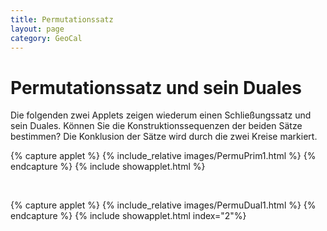```yaml
---
title: Permutationssatz
layout: page
category: GeoCal
---
```


# Permutationssatz und sein Duales
Die folgenden zwei Applets zeigen wiederum einen Schließungssatz und sein Duales. Können Sie die Konstruktionssequenzen der beiden Sätze bestimmen? Die Konklusion der Sätze wird durch die zwei Kreise markiert.

{% capture applet %} {% include_relative images/PermuPrim1.html %} {% endcapture %}
{% include showapplet.html %}

&emsp;

{% capture applet %} {% include_relative images/PermuDual1.html %} {% endcapture %}
{% include showapplet.html index="2"%}




&nbsp;&nbsp;
